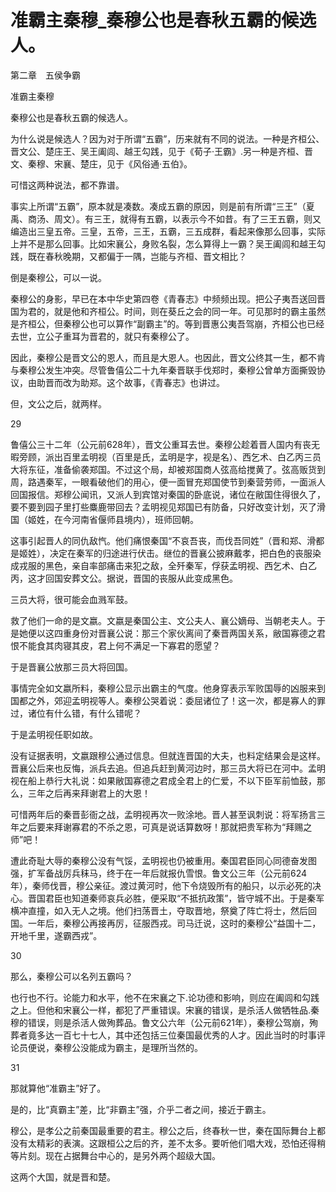 # 准霸主秦穆_秦穆公也是春秋五霸的候选人。

第二章　五侯争霸

准霸主秦穆

秦穆公也是春秋五霸的候选人。

为什么说是候选人？因为对于所谓“五霸”，历来就有不同的说法。一种是齐桓公、晋文公、楚庄王、吴王阖闾、越王勾践，见于《荀子·王霸》.另一种是齐桓、晋文、秦穆、宋襄、楚庄，见于《风俗通·五伯》。

可惜这两种说法，都不靠谱。

事实上所谓“五霸”，原本就是凑数。凑成五霸的原因，则是前有所谓“三王”（夏禹、商汤、周文）。有三王，就得有五霸，以表示今不如昔。有了三王五霸，则又编造出三皇五帝。三皇，五帝，三王，五霸，三五成群，看起来像那么回事，实际上并不是那么回事。比如宋襄公，身败名裂，怎么算得上一霸？吴王阖闾和越王勾践，既在春秋晚期，又都偏于一隅，岂能与齐桓、晋文相比？

倒是秦穆公，可以一说。

秦穆公的身影，早已在本中华史第四卷《青春志》中频频出现。把公子夷吾送回晋国为君的，就是他和齐桓公。时间，则在葵丘之会的同一年。可见那时的霸主虽然是齐桓公，但秦穆公也可以算作“副霸主”的。等到晋惠公夷吾驾崩，齐桓公也已经去世，立公子重耳为晋君的，就只有秦穆公了。

因此，秦穆公是晋文公的恩人，而且是大恩人。也因此，晋文公终其一生，都不肯与秦穆公发生冲突。尽管鲁僖公二十九年秦晋联手伐郑时，秦穆公曾单方面撕毁协议，由助晋而改为助郑。这个故事，《青春志》也讲过。

但，文公之后，就两样。

29

鲁僖公三十二年（公元前628年），晋文公重耳去世。秦穆公趁着晋人国内有丧无暇旁顾，派出百里孟明视（百里是氏，孟明是字，视是名）、西乞术、白乙丙三员大将东征，准备偷袭郑国。不过这个局，却被郑国商人弦高给搅黄了。弦高贩货到周，路遇秦军，一眼看破他们的用心，便一面冒充郑国使节到秦营劳师，一面派人回国报信。郑穆公闻讯，又派人到宾馆对秦国的卧底说，诸位在敝国住得很久了，要不要到园子里打些麋鹿带回去？孟明视见郑国已有防备，只好改变计划，灭了滑国（姬姓，在今河南省偃师县境内），班师回朝。

这事引起晋人的同仇敌忾。他们痛恨秦国“不哀吾丧，而伐吾同姓”（晋和郑、滑都是姬姓），决定在秦军的归途进行伏击。继位的晋襄公披麻戴孝，把白色的丧服染成戎服的黑色，亲自率部痛击来犯之敌，全歼秦军，俘获孟明视、西乞术、白乙丙，这才回国安葬文公。据说，晋国的丧服从此变成黑色。

三员大将，很可能会血溅军鼓。

救了他们一命的是文嬴。文嬴是秦国公主、文公夫人、襄公嫡母、当朝老夫人。于是她便以这四重身份对晋襄公说：那三个家伙离间了秦晋两国关系，敝国寡德之君恨不能食其肉寝其皮，君上何不满足一下寡君的愿望？

于是晋襄公放那三员大将回国。

事情完全如文嬴所料，秦穆公显示出霸主的气度。他身穿表示军败国辱的凶服来到国都之外，郊迎孟明视等人。秦穆公哭着说：委屈诸位了！这一次，都是寡人的罪过，诸位有什么错，有什么错呢？

于是孟明视任职如故。

没有证据表明，文嬴跟穆公通过信息。但就连晋国的大夫，也料定结果会是这样。晋襄公后来也反悔，派兵去追。但追兵赶到黄河边时，那三员大将已在河中。孟明视在船上恭行大礼说：如果敝国寡德之君成全君上的仁爱，不以下臣军前恤鼓，那么，三年之后再来拜谢君上的大恩！

可惜两年后的秦晋彭衙之战，孟明视再次一败涂地。晋人甚至讽刺说：将军扬言三年之后要来拜谢寡君的不杀之恩，可真是说话算数呀！那就把贵军称为“拜赐之师”吧！

遭此奇耻大辱的秦穆公没有气馁，孟明视也仍被重用。秦国君臣同心同德奋发图强，扩军备战厉兵秣马，终于在一年后就报仇雪恨。鲁文公三年（公元前624年），秦师伐晋，穆公亲征。渡过黄河时，他下令烧毁所有的船只，以示必死的决心。晋国君臣也知道秦师哀兵必胜，便采取“不抵抗政策”，皆守城不出。于是秦军横冲直撞，如入无人之境。他们扫荡晋土，夺取晋地，祭奠了阵亡将士，然后回国。一年后，秦穆公再接再厉，征服西戎。司马迁说，这时的秦穆公“益国十二，开地千里，遂霸西戎”。

30

那么，秦穆公可以名列五霸吗？

也行也不行。论能力和水平，他不在宋襄之下.论功德和影响，则应在阖闾和勾践之上。但他和宋襄公一样，都犯了严重错误。宋襄的错误，是杀活人做牺牲品.秦穆的错误，则是杀活人做殉葬品。鲁文公六年（公元前621年），秦穆公驾崩，殉葬者竟多达一百七十七人，其中还包括三位秦国最优秀的人才。因此当时的时事评论员便说，秦穆公没能成为霸主，是理所当然的。

31

那就算他“准霸主”好了。

是的，比“真霸主”差，比“非霸主”强，介乎二者之间，接近于霸主。

穆公，是孝公之前秦国最重要的君主。穆公之后，终春秋一世，秦在国际舞台上都没有太精彩的表演。这跟桓公之后的齐，差不太多。要听他们唱大戏，恐怕还得稍等片刻。现在占据舞台中心的，是另外两个超级大国。

这两个大国，就是晋和楚。